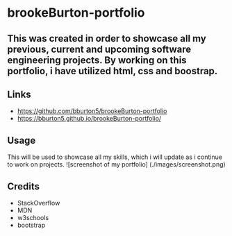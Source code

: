# brookeBurton-portfolio

## This was created in order to showcase all my previous, current and upcoming software engineering projects. By working on this portfolio, i have utilized html, css and boostrap.

## Links

- https://github.com/bburton5/brookeBurton-portfolio
- https://bburton5.github.io/brookeBurton-portfolio/

## Usage

This will be used to showcase all my skills, which i will update as i continue to work on projects.
![screenshot of my portfolio] (./images/screenshot.png)

## Credits

- StackOverflow
- MDN
- w3schools
- bootstrap

